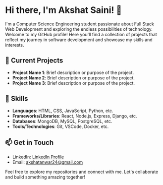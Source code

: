 # Hi there, I'm Akshat Saini! 👋

I'm a Computer Science Engineering student passionate about Full Stack Web Development and exploring the endless possibilities of technology. Welcome to my GitHub profile! Here you'll find a collection of projects that reflect my journey in software development and showcase my skills and interests.

## 🔭 Current Projects

- **Project Name 1**: Brief description or purpose of the project.
- **Project Name 2**: Brief description or purpose of the project.
- **Project Name 3**: Brief description or purpose of the project.

## 🌱 Skills

- **Languages**: HTML, CSS, JavaScript, Python, etc.
- **Frameworks/Libraries**: React, Node.js, Express, Django, etc.
- **Databases**: MongoDB, MySQL, PostgreSQL, etc.
- **Tools/Technologies**: Git, VSCode, Docker, etc.

## 📫 Get in Touch

- LinkedIn: [LinkedIn Profile](https://www.linkedin.com/in/bytevortex/)
- Email: akshatanwar24@gmail.com

Feel free to explore my repositories and connect with me. Let's collaborate and build something amazing together!

<!--
**Byte-Vortex/Byte-Vortex** is a ✨ _special_ ✨ repository because its `README.md` (this file) appears on your GitHub profile.

Here are some ideas to get you started:

- 🔭 I’m currently working on ...
- 🌱 I’m currently learning ...
- 👯 I’m looking to collaborate on ...
- 🤔 I’m looking for help with ...
- 💬 Ask me about ...
- 📫 How to reach me: ...
- 😄 Pronouns: ...
- ⚡ Fun fact: ...
-->
